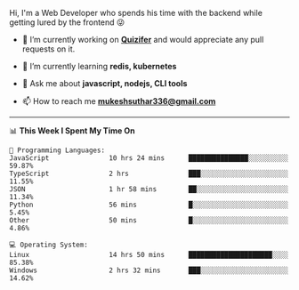 Hi, I'm a Web Developer who spends his time with the backend while getting lured by the frontend 😜

- 🔭 I’m currently working on **[Quizifer](https://github.com/SutharMukesh/Quizifer/)** and would appreciate any pull requests on it.

- 🌱 I’m currently learning **redis, kubernetes**

- 💬 Ask me about **javascript, nodejs, CLI tools**

- 📫 How to reach me **mukeshsuthar336@gmail.com**

---
<!--START_SECTION:waka-->
📊 **This Week I Spent My Time On** 

```text
💬 Programming Languages: 
JavaScript               10 hrs 24 mins      ███████████████░░░░░░░░░░   59.87% 
TypeScript               2 hrs               ███░░░░░░░░░░░░░░░░░░░░░░   11.55% 
JSON                     1 hr 58 mins        ██░░░░░░░░░░░░░░░░░░░░░░░   11.34% 
Python                   56 mins             █░░░░░░░░░░░░░░░░░░░░░░░░   5.45% 
Other                    50 mins             █░░░░░░░░░░░░░░░░░░░░░░░░   4.86%

💻 Operating System: 
Linux                    14 hrs 50 mins      █████████████████████░░░░   85.38% 
Windows                  2 hrs 32 mins       ███░░░░░░░░░░░░░░░░░░░░░░   14.62%

```


<!--END_SECTION:waka-->

